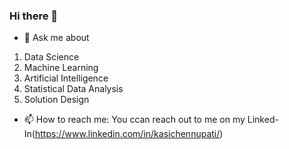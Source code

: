 ### Hi there 👋

- 💬 Ask me about 
 1. Data Science
 2. Machine Learning
 3. Artificial Intelligence
 4. Statistical Data Analysis
 5. Solution Design
- 📫 How to reach me: 
  You ccan reach out to me on my 
  Linked-In(https://www.linkedin.com/in/kasichennupati/)

<!--
**KasiChennupati/KasiChennupati** is a ✨ _special_ ✨ repository because its `README.md` (this file) appears on your GitHub profile.

Here are some ideas to get you started:

- 🔭 I’m currently working on 
- 🌱 I’m currently learning ...
- 👯 I’m looking to collaborate on ...
- 🤔 I’m looking for help with ...
- 💬 Ask me about 
 1. Data Science
 2. Machine Learning
 3. Artificial Intelligence
 4. Statistical Data Analysis
 5. Solution Design
- 📫 How to reach me: 
  You ccan reach out to me on my 
  Linked In (https://www.linkedin.com/in/kasichennupati/)
- 😄 Pronouns: ...
- ⚡ Fun fact: ...
-->
